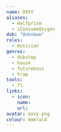 ```yaml
---
name: OXXY
aliases:
  - Halfprism
  - iConsumeOxygen
dob: "Unknown"
roles:
  - musician
genres:
  - dubstep
  - house
  - futurebass
  - trap
tools:
  - fl
links:
  - icon: 
    name: 
    url: 
avatar: oxxy.png
colour: emerald
---
```


<!-- @TODO: Ask which links to prioritise. -->
